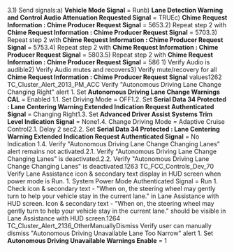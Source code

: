 3.1) Send signals:a) **Vehicle Mode Signal** = Runb) **Lane Detection Warning and Control Audio Attenuation Requested Signal** = TRUEc) **Chime Request Information : Chime Producer Request Signal** = 5653.2) Repeat step 2 with **Chime Request Information : Chime Producer Request Signal** = 5703.3) Repeat step 2 with **Chime Request Information : Chime Producer Request Signal** = 5753.4) Repeat step 2 with **Chime Request Information : Chime Producer Request Signal** = 5803.5) Repeat step 2 with **Chime Request Information : Chime Producer Request Signal** = 586 1) Verify Audio is audible2) Verify Audio mutes and recovers3) Verify mute/recovery for all **Chime Request Information : Chime Producer Request Signal** values1262 TC_Cluster_Alert_2013_PM_ACC Verify "Autonomous Driving Lane Change Changing Right" alert 1. Set **Autonomous Driving Lane Change Warnings CAL** = Enabled 1.1. Set Driving Mode = OFF1.2. Set **Serial Data 34 Protected : Lane Centering Warning Extended Indication Request Authenticated Signal** = Changing Right1.3. Set **Advanced Driver Assist Systems Trim Level Indication Signal** = None1.4. Change Driving Mode = Adaptive Cruise Control2.1. Delay 2 sec2.2. Set **Serial Data 34 Protected : Lane Centering Warning Extended Indication Request Authenticated Signal** = No Indication 1.4. Verify "Autonomous Driving Lane Change Changing Lanes" alert remains not activated.2.1. Verify "Autonomous Driving Lane Change Changing Lanes" is deactivated.2.2. Verify "Autonomous Driving Lane Change Changing Lanes" is deactivated.1263 TC_FCC_Controls_Dev_70 Verify Lane Assistance icon & secondary text display in HUD screen when power mode is Run. 1. System Power Mode Authenticated Signal = Run 1. Check icon & secondary text - "When on, the steering wheel may gently turn to help your vehicle stay in the current lane." in Lane Assistance with HUD screen. Icon & secondary text - "When on, the steering wheel may gently turn to help your vehicle stay in the current lane." should be visible in Lane Assistance with HUD screen.1264 TC_Cluster_Alert_2136_OtherManuallyDismiss Verify user can manually dismiss "Autonomous Driving Unavailable Lane Too Narrow" alert 1. Set **Autonomous Driving Unavailable Warnings Enable** = 1